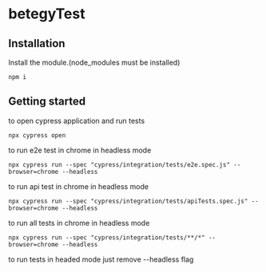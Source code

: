 # betegyTest

## Installation

Install the module.(node_modules must be installed)

```shell
npm i
```

## Getting started

to open cypress application and run tests
```shell
npx cypress open
```

to run e2e test in chrome in headless mode
```shell
npx cypress run --spec "cypress/integration/tests/e2e.spec.js" --browser=chrome --headless
```

to run api test in chrome in headless mode
```shell
npx cypress run --spec "cypress/integration/tests/apiTests.spec.js" --browser=chrome --headless
```

to run all tests in chrome in headless mode
```shell
npx cypress run --spec "cypress/integration/tests/**/*" --browser=chrome --headless
```

to run tests in headed mode just remove --headless flag
